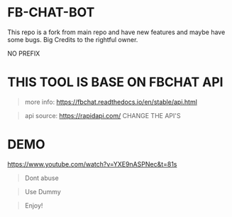 # FB-CHAT-BOT
This repo is a fork from main repo and have new features and maybe have some bugs. Big Credits to the rightful owner.

NO PREFIX

# THIS TOOL IS BASE ON FBCHAT API
> more info: https://fbchat.readthedocs.io/en/stable/api.html

> api source: https://rapidapi.com/
> CHANGE THE API'S

# DEMO
https://www.youtube.com/watch?v=YXE9nASPNec&t=81s


> Dont abuse

> Use Dummy

> Enjoy!

